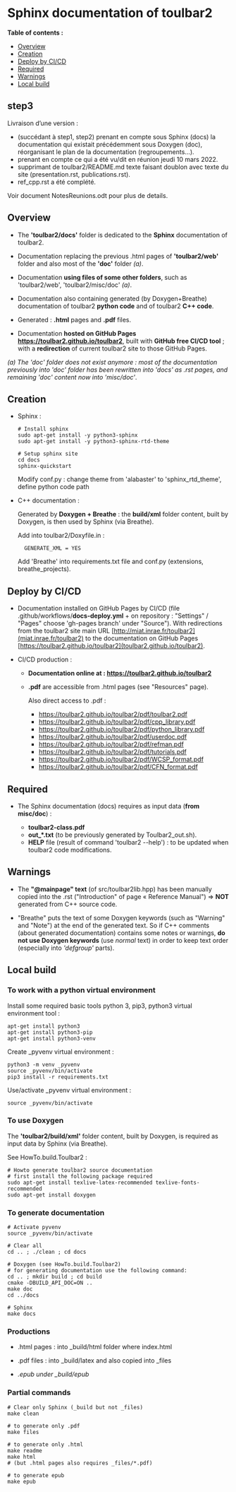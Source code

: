 # Sphinx documentation of toulbar2

  **Table of contents :**

  * [Overview](#overview)
  * [Creation](#creation)
  * [Deploy by CI/CD](#deploy-by-cicd)
  * [Required](#required)
  * [Warnings](#warnings)
  * [Local build](#local-build)

## step3

Livraison d’une version :

- (succédant à step1, step2) prenant en compte sous Sphinx (docs) la documentation qui existait précédemment sous Doxygen (doc), réorganisant le plan de la documentation (regroupements…).
- prenant en compte ce qui a été vu/dit en réunion jeudi 10 mars 2022.
- supprimant de toulbar2/README.md texte faisant doublon avec texte du site (presentation.rst, publications.rst).
- ref_cpp.rst a été complété.

Voir document NotesReunions.odt pour plus de details.


## Overview

- The **'toulbar2/docs'** folder is dedicated to the **Sphinx** documentation
  of toulbar2.

- Documentation replacing the previous .html pages of **'toulbar2/web'**
  folder and also most of the **'doc'** folder *(a)*.

- Documentation **using files of some other folders**, such as 'toulbar2/web',
  'toulbar2/misc/doc' *(a)*.

- Documentation also containing generated (by Doxygen+Breathe) 
  documentation of toulbar2 **python code** and of toulbar2 **C++ code**.

- Generated : **.html** pages and **.pdf** files.

- Documentation **hosted on GitHub Pages**
  **https://toulbar2.github.io/toulbar2**, built with
  **GitHub free CI/CD tool** ; with a **redirection** of current toulbar2 site
  to those GitHub Pages.

*(a) The 'doc' folder does not exist anymore : most of the documentation previously into 'doc' folder has been rewritten into 'docs' as .rst pages, and remaining 'doc' content now into 'misc/doc'*.

## Creation

- Sphinx :

      # Install sphinx
      sudo apt-get install -y python3-sphinx
      sudo apt-get install -y python3-sphinx-rtd-theme

      # Setup sphinx site
      cd docs
      sphinx-quickstart

  Modify conf.py : change theme from 'alabaster' to 'sphinx_rtd_theme',
  define python code path

- C++ documentation :
  
  Generated by **Doxygen + Breathe** : the **build/xml** folder content,
  built by Doxygen, is then used by Sphinx (via Breathe).  

  Add into toulbar2/Doxyfile.in :

        GENERATE_XML = YES

  Add 'Breathe' into requirements.txt file and conf.py
  (extensions, breathe_projects).

## Deploy by CI/CD

- Documentation installed on GitHub Pages by CI/CD
  (file .github/workflows/**docs-deploy.yml** + on repository :
  "Settings" / "Pages" choose 'gh-pages branch' under "Source").
  With redirections from the toulbar2 site main URL
  [http://miat.inrae.fr/toulbar2](miat.inrae.fr/toulbar2) to the documentation
  on GitHub Pages [https://toulbar2.github.io/toulbar2](toulbar2.github.io/toulbar2).

- CI/CD production :

  - **Documentation online at : https://toulbar2.github.io/toulbar2**

  - **.pdf** are accessible from .html pages (see "Resources" page).

    Also direct access to .pdf :

    - https://toulbar2.github.io/toulbar2/pdf/toulbar2.pdf 
    - https://toulbar2.github.io/toulbar2/pdf/cpp_library.pdf  
    - https://toulbar2.github.io/toulbar2/pdf/python_library.pdf  
    - https://toulbar2.github.io/toulbar2/pdf/userdoc.pdf  
    - https://toulbar2.github.io/toulbar2/pdf/refman.pdf  
    - https://toulbar2.github.io/toulbar2/pdf/tutorials.pdf  
    - https://toulbar2.github.io/toulbar2/pdf/WCSP_format.pdf  
    - https://toulbar2.github.io/toulbar2/pdf/CFN_format.pdf  

## Required

- The Sphinx documentation (docs) requires as input data (**from misc/doc**) :

  - **toulbar2-class.pdf** 
  - **out_*.txt** (to be previously generated by Toulbar2_out.sh).
  - **HELP** file (result of command 'toulbar2 --help') : to be updated when
    toulbar2 code modifications.

## Warnings

- The **"@mainpage" text** (of src/toulbar2lib.hpp) has been manually copied
  into the .rst ("Introduction" of page « Reference Manual")
  => **NOT** generated from C++ source code.

- "Breathe" puts the text of some Doxygen keywords
  (such as "Warning" and "Note") at the end of the generated text.
  So if C++ comments (about generated documentation) contains some 
  notes or warnings, **do not use Doxygen keywords** (use *normal* text)
  in order to keep text order (especially into *'defgroup'* parts).

## Local build

### To work with a python virtual environment

Install some required basic tools 
python 3, pip3, python3 virtual environment tool :

    apt-get install python3
    apt-get install python3-pip
    apt-get install python3-venv

Create _pyvenv virtual environment :

    python3 -m venv _pyvenv
    source _pyvenv/bin/activate
    pip3 install -r requirements.txt

Use/activate _pyvenv virtual environment :

    source _pyvenv/bin/activate

### To use Doxygen

The **'toulbar2/build/xml'** folder content, built by Doxygen, is required
as input data by Sphinx (via Breathe).

See HowTo.build.Toulbar2 :

    # Howto generate toulbar2 source documentation
    # first install the following package required
    sudo apt-get install texlive-latex-recommended texlive-fonts-recommended
    sudo apt-get install doxygen

### To generate documentation

    # Activate pyvenv
    source _pyvenv/bin/activate

    # Clear all
    cd .. ; ./clean ; cd docs

    # Doxygen (see HowTo.build.Toulbar2)
    # for generating documentation use the following command:
    cd .. ; mkdir build ; cd build
    cmake -DBUILD_API_DOC=ON ..
    make doc
    cd ../docs

    # Sphinx
    make docs

### Productions
    
- .html pages : into _build/html folder where index.html

- .pdf files : into _build/latex and also copied into _files

- *.epub under _build/epub*

### Partial commands

    # Clear only Sphinx (_build but not _files)
    make clean

    # to generate only .pdf
    make files

    # to generate only .html
    make readme
    make html
    # (but .html pages also requires _files/*.pdf)

    # to generate epub
    make epub

